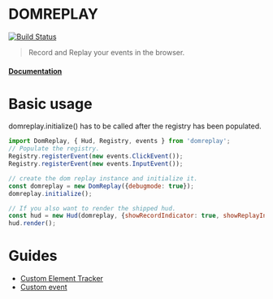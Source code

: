 # DOMREPLAY

[![Build Status][travis-image]][travis-url]


[travis-image]: https://img.shields.io/travis/Eskalol/DOMReplay/master.svg?style=flat-square
[travis-url]: https://travis-ci.org/Eskalol/DOMReplay

> Record and Replay your events in the browser.

#### [Documentation](https://eskalol.github.io/DOMReplay)

# Basic usage
domreplay.initialize() has to be called after the registry has been populated.
```javascript
import DomReplay, { Hud, Registry, events } from 'domreplay';
// Populate the registry.
Registry.registerEvent(new events.ClickEvent());
Registry.registerEvent(new events.InputEvent());

// create the dom replay instance and initialize it.
const domreplay = new DomReplay({debugmode: true});
domreplay.initialize();

// If you also want to render the shipped hud.
const hud = new Hud(domreplay, {showRecordIndicator: true, showReplayIndicator: true});
hud.render();
```


# Guides
* [Custom Element Tracker](./manual/custom_element_tracker.md)
* [Custom event](./manual/custom_event.md)
